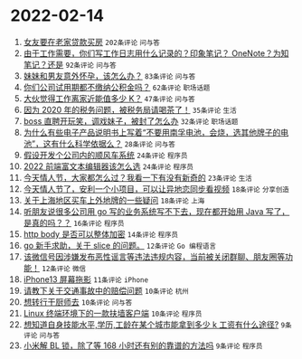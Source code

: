 # 2022-02-14

1. [女友要在老家贷款买房](https://www.v2ex.com/t/833660) `202条评论` `问与答`
1. [由于工作需要，你们写工作日志用什么记录的？印象笔记？ OneNote？为知笔记？还是](https://www.v2ex.com/t/833644) `92条评论` `问与答`
1. [妹妹和男友意外怀孕，该怎么办？](https://www.v2ex.com/t/833746) `83条评论` `问与答`
1. [你们公司试用期都不缴纳公积金吗？](https://www.v2ex.com/t/833655) `62条评论` `职场话题`
1. [大伙觉得工作离家近能值多少 K？](https://www.v2ex.com/t/833658) `47条评论` `问与答`
1. [因为 2020 年的税务问题，被税务局请喝茶了！](https://www.v2ex.com/t/833724) `35条评论` `生活`
1. [boss 直聘开玩笑，调戏妹子，被封了怎么办](https://www.v2ex.com/t/833727) `32条评论` `职场话题`
1. [为什么有些电子产品说明书上写着“不要用南孚电池，会烧，选其他牌子的电池”，这有什么科学依据么？](https://www.v2ex.com/t/833718) `28条评论` `问与答`
1. [假设开发个公司内的顺风车系统](https://www.v2ex.com/t/833688) `24条评论` `程序员`
1. [2022 前端富文本编辑器该怎么选](https://www.v2ex.com/t/833656) `24条评论` `程序员`
1. [今天情人节，大家都怎么过？我看一下有没有新奇的](https://www.v2ex.com/t/833648) `23条评论` `生活`
1. [今天情人节了，安利一个小项目，可以让异地恋同步看视频](https://www.v2ex.com/t/833678) `18条评论` `分享创造`
1. [关于上海地区买车上外地牌的一些疑问](https://www.v2ex.com/t/833663) `18条评论` `上海`
1. [听朋友说很多公司用 go 写的业务系统写不下去，现在都开始用 Java 写了，是真的吗？？](https://www.v2ex.com/t/833744) `16条评论` `程序员`
1. [http body 是否可以整体加密](https://www.v2ex.com/t/833676) `14条评论` `程序员`
1. [go 新手求助，关于 slice 的问题。](https://www.v2ex.com/t/833681) `12条评论` `Go 编程语言`
1. [该微信号因涉嫌发布恶性谣言等违法违规内容，当前被关闭群聊、朋友圈等功能！](https://www.v2ex.com/t/833665) `12条评论` `微信`
1. [iPhone13 屏幕拖影](https://www.v2ex.com/t/833642) `11条评论` `iPhone`
1. [请教下关于交通事故中的赔偿问题](https://www.v2ex.com/t/833708) `10条评论` `杭州`
1. [想转行干厨师去](https://www.v2ex.com/t/833691) `10条评论` `问与答`
1. [Linux 终端环境下的一款扶墙客户端](https://www.v2ex.com/t/833680) `10条评论` `程序员`
1. [想知道自身技能水平,学历,工龄在某个城市能拿到多少 k 工资有什么途径?](https://www.v2ex.com/t/833717) `9条评论` `问与答`
1. [小米解 BL 锁，除了等 168 小时还有别的靠谱的方法吗](https://www.v2ex.com/t/833703) `9条评论` `程序员`
